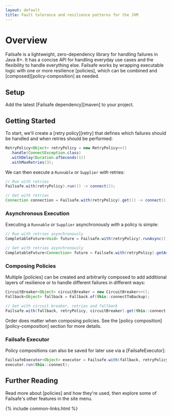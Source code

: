 ```yaml
---
layout: default
title: Fault tolerance and resilience patterns for the JVM
---
```


# Overview

Failsafe is a lightweight, zero-dependency library for handling failures in Java 8+. It has a concise API for handling everyday use cases and the flexibility to handle everything else. Failsafe works by wrapping executable logic with one or more resilience [policies], which can be combined and [composed][policy-composition] as needed.

## Setup

Add the latest [Failsafe dependency][maven] to your project.

## Getting Started

To start, we'll create a [retry policy][retry] that defines which failures should be handled and when retries should be performed:

```java
RetryPolicy<Object> retryPolicy = new RetryPolicy<>()
  .handle(ConnectException.class)
  .withDelay(Duration.ofSeconds(1))
  .withMaxRetries(3);
```

We can then execute a `Runnable` or `Supplier` *with* retries:

```java
// Run with retries
Failsafe.with(retryPolicy).run(() -> connect());

// Get with retries
Connection connection = Failsafe.with(retryPolicy).get(() -> connect());
```

### Asynchronous Execution

Executing a `Runnable` or `Supplier` asynchronously *with* a policy is simple:

```java
// Run with retries asynchronously
CompletableFuture<Void> future = Failsafe.with(retryPolicy).runAsync(() -> connect());

// Get with retries asynchronously
CompletableFuture<Connection> future = Failsafe.with(retryPolicy).getAsync(() -> connect());
```

### Composing Policies

Multiple [policies] can be created and arbitrarily composed to add additional layers of resilience or to handle different failures in different ways:

```java
CircuitBreaker<Object> circuitBreaker = new CircuitBreaker<>();
Fallback<Object> fallback = Fallback.of(this::connectToBackup);

// Get with circuit breaker, retries and fallback
Failsafe.with(fallback, retryPolicy, circuitBreaker).get(this::connect);
```

Order does matter when composing policies. See the [policy composition][policy-composition] section for more details.

### Failsafe Executor

Policy compositions can also be saved for later use via a [FailsafeExecutor]:

```java
FailsafeExecutor<Object> executor = Failsafe.with(fallback, retryPolicy, circuitBreaker);
executor.run(this::connect);
```

## Further Reading

Read more about [policies] and how they're used, then explore some of Failsafe's other features in the site menu.

{% include common-links.html %}